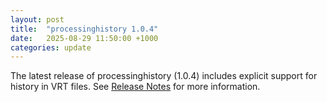 ```yaml
---
layout: post
title:  "processinghistory 1.0.4"
date:   2025-08-29 11:50:00 +1000
categories: update
---
```


The latest release of processinghistory (1.0.4) includes explicit support for
history in VRT files. See
[Release Notes](https://github.com/ubarsc/processinghistory/blob/main/ReleaseNotes.md)
for more information.
